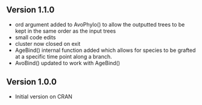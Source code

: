 
## Version 1.1.0  
  * ord argument added to AvoPhylo() to allow the outputted       trees to be kept in the same order as the input trees
  * small code edits
  * cluster now closed on exit 
  * AgeBind() internal function added which allows for species
    to be grafted at a specific time point along a branch.
  * AvoBind() updated to work with AgeBind()
  
  
## Version 1.0.0

  * Initial version on CRAN
  
